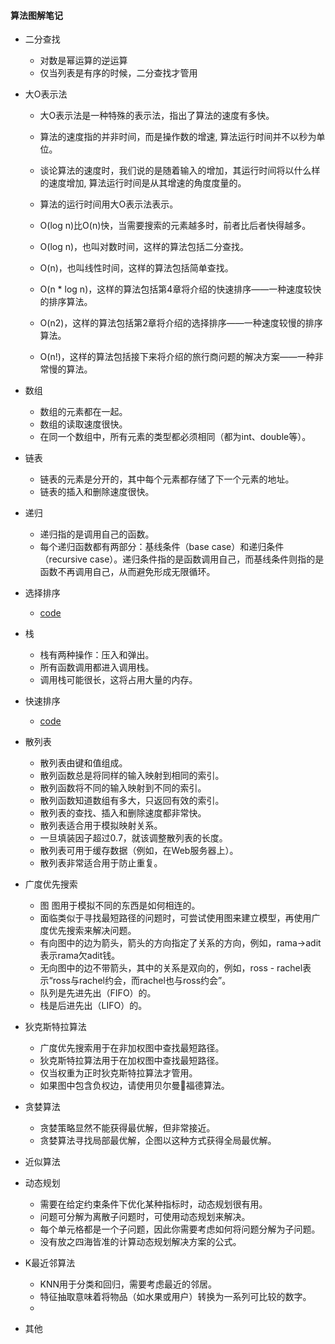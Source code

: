#### 算法图解笔记

- 二分查找
  - 对数是幂运算的逆运算
  - 仅当列表是有序的时候，二分查找才管用

- 大O表示法
  - 大O表示法是一种特殊的表示法，指出了算法的速度有多快。
  - 算法的速度指的并非时间，而是操作数的增速, 算法运行时间并不以秒为单位。
  - 谈论算法的速度时，我们说的是随着输入的增加，其运行时间将以什么样的速度增加, 算法运行时间是从其增速的角度度量的。
  - 算法的运行时间用大O表示法表示。

  - O(log n)比O(n)快，当需要搜索的元素越多时，前者比后者快得越多。
  - O(log n)，也叫对数时间，这样的算法包括二分查找。
  - O(n)，也叫线性时间，这样的算法包括简单查找。
  - O(n * log n)，这样的算法包括第4章将介绍的快速排序——一种速度较快的排序算法。
  - O(n2)，这样的算法包括第2章将介绍的选择排序——一种速度较慢的排序算法。
  - O(n!)，这样的算法包括接下来将介绍的旅行商问题的解决方案——一种非常慢的算法。

- 数组
  - 数组的元素都在一起。
  - 数组的读取速度很快。
  - 在同一个数组中，所有元素的类型都必须相同（都为int、double等）。

- 链表
  - 链表的元素是分开的，其中每个元素都存储了下一个元素的地址。
  - 链表的插入和删除速度很快。

- 递归
  - 递归指的是调用自己的函数。
  - 每个递归函数都有两部分：基线条件（base case）和递归条件（recursive case）。递归条件指的是函数调用自己，而基线条件则指的是函数不再调用自己，从而避免形成无限循环。

- 选择排序
  - [code](../languages/golang/test/suanfatujie/select/ssort.go)
- 栈
  - 栈有两种操作：压入和弹出。
  - 所有函数调用都进入调用栈。
  - 调用栈可能很长，这将占用大量的内存。

- 快速排序
  - [code](../languages/golang/test/suanfatujie/quick/qsort.go)
- 散列表
  - 散列表由键和值组成。
  - 散列函数总是将同样的输入映射到相同的索引。
  - 散列函数将不同的输入映射到不同的索引。
  - 散列函数知道数组有多大，只返回有效的索引。
  - 散列表的查找、插入和删除速度都非常快。
  - 散列表适合用于模拟映射关系。
  - 一旦填装因子超过0.7，就该调整散列表的长度。
  - 散列表可用于缓存数据（例如，在Web服务器上）。
  - 散列表非常适合用于防止重复。

- 广度优先搜索
  - 图 图用于模拟不同的东西是如何相连的。
  - 面临类似于寻找最短路径的问题时，可尝试使用图来建立模型，再使用广度优先搜索来解决问题。
  - 有向图中的边为箭头，箭头的方向指定了关系的方向，例如，rama→adit表示rama欠adit钱。
  - 无向图中的边不带箭头，其中的关系是双向的，例如，ross - rachel表示“ross与rachel约会，而rachel也与ross约会”。
  - 队列是先进先出（FIFO）的。
  - 栈是后进先出（LIFO）的。

- 狄克斯特拉算法
  - 广度优先搜索用于在非加权图中查找最短路径。
  - 狄克斯特拉算法用于在加权图中查找最短路径。
  - 仅当权重为正时狄克斯特拉算法才管用。
  - 如果图中包含负权边，请使用贝尔曼福德算法。

- 贪婪算法
  - 贪婪策略显然不能获得最优解，但非常接近。
  - 贪婪算法寻找局部最优解，企图以这种方式获得全局最优解。
- 近似算法
- 动态规划
  - 需要在给定约束条件下优化某种指标时，动态规划很有用。
  - 问题可分解为离散子问题时，可使用动态规划来解决。
  - 每个单元格都是一个子问题，因此你需要考虑如何将问题分解为子问题。
  - 没有放之四海皆准的计算动态规划解决方案的公式。
- K最近邻算法
  - KNN用于分类和回归，需要考虑最近的邻居。
  - 特征抽取意味着将物品（如水果或用户）转换为一系列可比较的数字。
  -
- 其他

